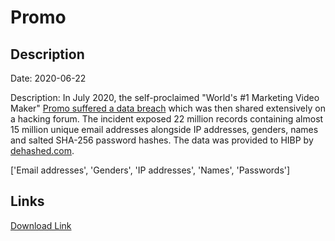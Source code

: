 # Promo

## Description

Date: 2020-06-22

Description:
In July 2020, the self-proclaimed &quot;World's #1 Marketing Video Maker&quot; <a href="https://support.promo.com/en/articles/4276475-promo-data-breach-faq" target="_blank" rel="noopener">Promo suffered a data breach</a> which was then shared extensively on a hacking forum. The incident exposed 22 million records containing almost 15 million unique email addresses alongside IP addresses, genders, names and salted SHA-256 password hashes. The data was provided to HIBP by <a href="https://dehashed.com/" target="_blank" rel="noopener">dehashed.com</a>.


['Email addresses', 'Genders', 'IP addresses', 'Names', 'Passwords']

## Links

[Download Link](https://link-to.net/1229997/164.24114833119418/dynamic/?r=cHJvbW8uY29t)